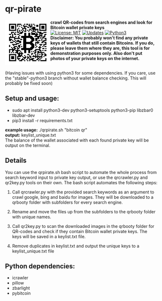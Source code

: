# qr-pirate
<p>
  <img alt="qr-pirate logo"src="qrpirate.png" align="left" width="150" height="150">
  <b>crawl QR-codes from search engines and look for Bitcoin wallet private keys</b><br>
  <a href="https://opensource.org/licenses/MIT"><img alt="License: MIT" src="https://img.shields.io/badge/License-MIT-yellow.svg"></a>
  <a href="https://pyup.io/repos/github/mzollin/qr-pirate"><img alt="Updates" src="https://pyup.io/repos/github/mzollin/qr-pirate/shield.svg"></a>
  <a href="https://pyup.io/repos/github/mzollin/qr-pirate"><img alt="Python3" src="https://pyup.io/repos/github/mzollin/qr-pirate/python-3-shield.svg"></a><br>
  <b>Disclaimer: You probably won't find any private keys of wallets that still contain Bitcoins. If you do, please leave them where they are, this tool is for demonstration purposes only. Also don't put photos of your private keys on the internet.</b>
<p><br>
(Having issues with using python3 for some dependencies. If you care, use the "stable"-python3 branch without wallet balance checking. This will probably be fixed soon)

## Setup and usage:
- sudo apt install python3-dev python3-setuptools python3-pip libzbar0 libzbar-dev
- pip3 install -r requirements.txt

**example usage:** ./qrpirate.sh "bitcoin qr"<br>
**output:** keylist_unique.txt
<br>
The balance of the wallet associated with each found private key will be output on the terminal.

## Details
You can use the qrpirate.sh bash script to automate the whole process from search keyword input to private key output, or use the qrcrawler.py and qr2key.py tools on their own. The bash script automates the following steps:

1. Call qrcrawler.py with the provided search keywords as an argument to crawl google, bing and baidu for images. They will be downloaded to a qrbooty folder with subfolders for every search engine.

2. Rename and move the files up from the subfolders to the qrbooty folder with unique names.

3. Call qr2key.py to scan the downloaded images in the qrbooty folder for QR-codes and check if they contain Bitcoin wallet private keys. The keys will be saved in a keylist.txt file.

4. Remove duplicates in keylist.txt and output the unique keys to a keylist_unique.txt file

## Python dependencies:
- icrawler
- pillow
- zbarlight
- pybitcoin
